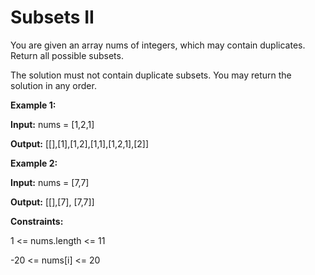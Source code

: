 # Subsets II
You are given an array nums of integers, which may contain duplicates. Return all possible subsets.

The solution must not contain duplicate subsets. You may return the solution in any order.

**Example 1:**

**Input:** nums = [1,2,1]

**Output:** [[],[1],[1,2],[1,1],[1,2,1],[2]]

**Example 2:**

**Input:** nums = [7,7]

**Output:** [[],[7], [7,7]]

**Constraints:**

1 <= nums.length <= 11

-20 <= nums[i] <= 20
